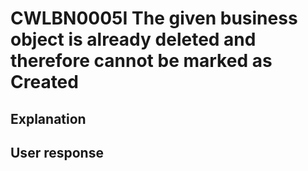 # CWLBN0005I The given business object is already deleted and therefore cannot be marked as Created

## Explanation

## User response